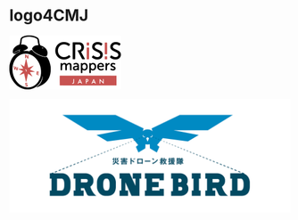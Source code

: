 # logo4CMJ

![CMJ logo](https://github.com/crisismappersjapan/logo4CMJ/blob/master/CMJ_logo_SVGfinal_w200.png?raw=true)

![DRONEBIRD logo](https://github.com/crisismappersjapan/logo4CMJ/blob/master/dronebird_logo.jpg?raw=true)
